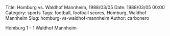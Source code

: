 Title: Homburg vs. Waldhof Mannheim, 1988/03/05
Date: 1988/03/05 00:00
Category: sports
Tags: football, football scores, Homburg, Waldhof Mannheim
Slug: homburg-vs-waldhof-mannheim
Author: carbonero


Homburg 1 - 1 Waldhof Mannheim
